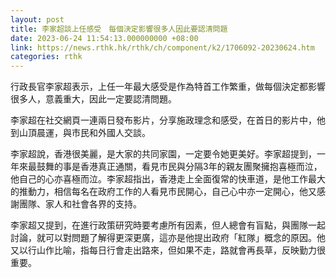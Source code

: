 ```yaml
---
layout: post
title: 李家超談上任感受　每個決定影響很多人因此要認清問題
date: 2023-06-24 11:54:13.000000000 +08:00
link: https://news.rthk.hk/rthk/ch/component/k2/1706092-20230624.htm
categories: rthk
---
```


行政長官李家超表示，上任一年最大感受是作為特首工作繁重，做每個決定都影響很多人，意義重大，因此一定要認清問題。

李家超在社交網頁一連兩日發布影片，分享施政理念和感受，在首日的影片中，他到山頂晨運，與市民和外國人交談。

李家超說，香港很美麗，是大家的共同家園，一定要令她更美好。李家超提到，一年來最鼓舞的事是香港真正通關，看見市民與分隔3年的親友團聚擁抱喜極而泣，他自己的心亦喜極而泣。李家超指出，香港走上全面復常的快車道，是他工作最大的推動力，相信每名在政府工作的人看見市民開心，自己心中亦一定開心，他又感謝團隊、家人和社會各界的支持。

李家超又提到，在進行政策研究時要考慮所有因素，但人總會有盲點，與團隊一起討論，就可以對問題了解得更深更廣，這亦是他提出政府「紅隊」概念的原因。他又以行山作比喻，指每日行會走出路來，但如果不走，路就會再長草，反映勤力很重要。
